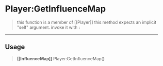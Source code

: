 # Player:GetInfluenceMap
> this function is a member of [[Player]]
> this method expects an implicit "self" argument. invoke it with `:`
-----
## Usage
> **[[InfluenceMap]]** Player:GetInfluenceMap()
